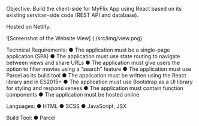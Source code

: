 Objective:
Build the client-side for MyFlix App using React based on its existing servicer-side code (REST API and database).

Hosted on Netlify:

![Screenshot of the Website View] (./src/img/view.png)

Technical Requirements:
● The application must be a single-page application (SPA)
● The application must use state routing to navigate between views and share URLs
● The application must give users the option to filter movies using a “search” feature
● The application must use Parcel as its build tool
● The application must be written using the React library and in ES2015+
● The application must use Bootstrap as a UI library for styling and responsiveness
● The application must contain function components
● The application must be hosted online

Languages:
● HTML
● SCSS
● JavaScript, JSX

Build Tool:
● Parcel

